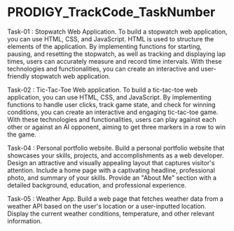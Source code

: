 # PRODIGY_TrackCode_TaskNumber

Task-01 : Stopwatch Web Application.
To build a stopwatch web application, you can use HTML, CSS, and JavaScript. HTML is used to structure the elements of the application. By implementing functions for starting, pausing, and resetting the stopwatch, as well as tracking and displaying lap times, users can accurately measure and record time intervals. With these technologies and functionalities, you can create an interactive and user-friendly stopwatch web application.

Task-02 : Tic-Tac-Toe Web application.
To build a tic-tac-toe web application, you can use HTML, CSS, and JavaScript. By implementing functions to handle user clicks, track game state, and check for winning conditions, you can create an interactive and engaging tic-tac-toe game. With these technologies and functionalities, users can play against each other or against an AI opponent, aiming to get three markers in a row to win the game.

Task-04 : Personal portfolio website.
Build a personal portfolio website that showcases your skills, projects, and accomplishments as a web developer. Design an attractive and visually appealing layout that captures visitor's attention. Include a home page with a captivating headline, professional photo, and summary of your skills. Provide an "About Me" section with a detailed background, education, and professional experience. 

Task-05 : Weather App.
Build a web page that fetches weather data from a weather API based on the user's location or a user-inputted location. Display the current weather conditions, temperature, and other relevant information.
